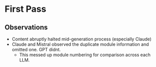 # First Pass

## Observations

- Content abruptly halted mid-generation process (especially Claude)
- Claude and Mistral observed the duplicate module information and omitted one. GPT didnt.
  - This messed up module numbering for comparison across each LLM.
